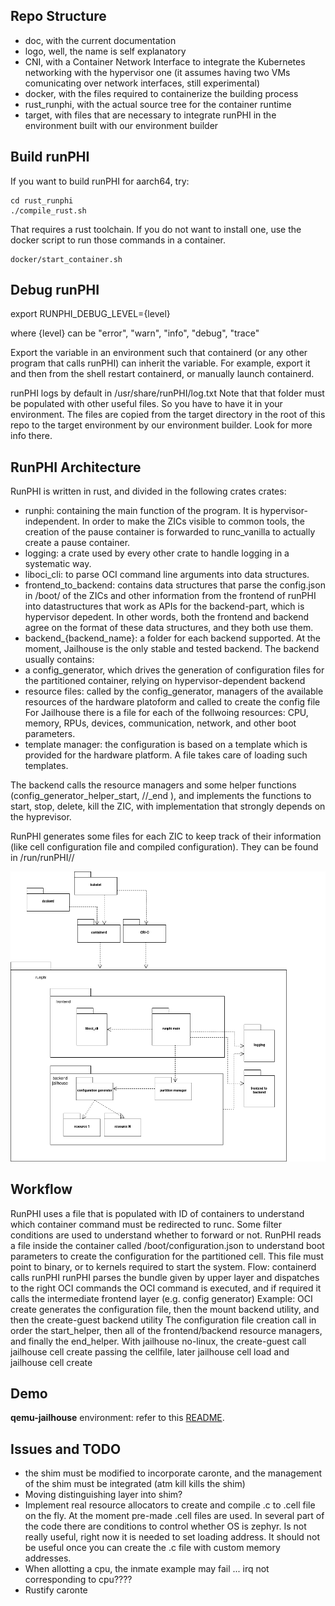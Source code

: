 ## Repo Structure

- doc, with the current documentation
- logo, well, the name is self explanatory
- CNI, with a Container Network Interface to integrate the Kubernetes networking with the hypervisor one (it assumes having two VMs comunicating over network interfaces, still experimental)
- docker, with the files required to containerize the building process
- rust_runphi, with the actual source tree for the container runtime
- target, with files that are necessary to integrate runPHI in the environment built with our environment builder

## Build runPHI

If you want to build runPHI for aarch64, try: 

    cd rust_runphi
    ./compile_rust.sh 
    
That requires a rust toolchain. If you do not want to install one, use the docker script to run those commands in a container.

    docker/start_container.sh
    

## Debug runPHI

export RUNPHI_DEBUG_LEVEL={level}

where {level} can be "error", "warn", "info", "debug", "trace"

Export the variable in an environment such that containerd (or any other program that calls runPHI) can inherit the variable.
For example, export it and then from the shell restart containerd, or manually launch containerd.

runPHI logs by default in /usr/share/runPHI/log.txt
Note that that folder must be populated with other useful files. So you have to have it in your environment. The files are copied from the target directory in the root of this repo to the target environment by our environment builder. Look for more info there.

## RunPHI Architecture

RunPHI is written in rust, and divided in the following crates crates:

- runphi: containing the main function of the program. It is hypervisor-independent. In order to make the ZICs visible to common tools, the creation of the pause container is forwarded to runc_vanilla to actually create a pause container.
- logging: a crate used by every other crate to handle logging in a systematic way.
- liboci_cli: to parse OCI command line arguments into data structures.
- frontend_to_backend: contains data structures that parse the config.json in /boot/ of the ZICs and other information from the frontend of runPHI into datastructures that work as APIs for the backend-part, which is hypervisor depedent. In other words, both the frontend and backend agree on the format of these data structures, and they both use them.
- backend_{backend_name}: a folder for each backend supported. At the moment, Jailhouse is the only stable and tested backend.
The backend usually contains:
- a config_generator, which drives the generation of configuration files for the partitioned container, relying on hypervisor-dependent backend
- resource files: called by the config_generator, managers of the available resources of the hardware platoform and called to create the config file
For Jailhouse there is a file for each of the follwoing resources: CPU, memory, RPUs, devices, communication, network, and other boot parameters. 
- template manager: the configuration is based on a template which is provided for the hardware platform. A file takes care of loading such templates.

The backend calls the resource managers and some helper functions (config_generator_helper_start, //_end ), and implements the functions to start, stop, delete, kill the ZIC, with implementation that strongly depends on the hyprevisor.

RunPHI generates some files for each ZIC to keep track of their information (like cell configuration file and compiled configuration). They can be found in /run/runPHI/<ContainerName>/

![RunPHI architecture](doc/runphi_architecture.png)


## Workflow

RunPHI uses a file that is populated with ID of containers to understand which container command must be redirected to runc.
Some filter conditions are used to understand whether to forward or not.
RunPHI reads a file inside the container called /boot/configuration.json to understand boot parameters to create the configuration for the partitioned cell.
This file must point to binary, or to kernels required to start the system.
Flow:
    containerd calls runPHI
    runPHI parses the bundle given by upper layer and dispatches to the right OCI commands
    the OCI command is executed, and if required it calls the intermediate frontend layer (e.g. config generator)
        Example:
            OCI create generates the configuration file, then the mount backend utility, and then the create-guest backend utility
            The configuration file creation call in order the start_helper, then all of the frontend/backend resource managers, and finally the end_helper.
            With jailhouse no-linux, the create-guest call jailhouse cell create passing the cellfile, later jailhouse cell load and jailhouse cell create


## Demo

**qemu-jailhouse** environment: refer to this [README](https://dessert.unina.it:8088/runphi/partitioned_container_demos/-/tree/main/demos).

## Issues and TODO
- the shim must be modified to incorporate caronte, and the management of the shim must be integrated (atm kill kills the shim)
- Moving distinguishing layer into shim?
- Implement real resource allocators to create and compile .c to .cell file on the fly. At the moment pre-made .cell files are used.
In several part of the code there are conditions to control whether OS is zephyr. Is not really useful, right now it is needed to set loading address. It should not be useful once you can create the .c file with custom memory addresses.
- When allotting a cpu, the inmate example may fail ... irq not corresponding to cpu????
- Rustify caronte



